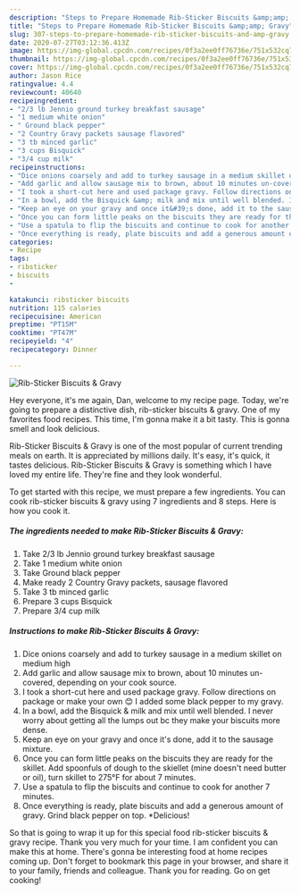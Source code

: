 ```yaml
---
description: "Steps to Prepare Homemade Rib-Sticker Biscuits &amp;amp; Gravy"
title: "Steps to Prepare Homemade Rib-Sticker Biscuits &amp;amp; Gravy"
slug: 307-steps-to-prepare-homemade-rib-sticker-biscuits-and-amp-gravy
date: 2020-07-27T03:12:36.413Z
image: https://img-global.cpcdn.com/recipes/0f3a2ee0ff76736e/751x532cq70/rib-sticker-biscuits-gravy-recipe-main-photo.jpg
thumbnail: https://img-global.cpcdn.com/recipes/0f3a2ee0ff76736e/751x532cq70/rib-sticker-biscuits-gravy-recipe-main-photo.jpg
cover: https://img-global.cpcdn.com/recipes/0f3a2ee0ff76736e/751x532cq70/rib-sticker-biscuits-gravy-recipe-main-photo.jpg
author: Jason Rice
ratingvalue: 4.4
reviewcount: 40640
recipeingredient:
- "2/3 lb Jennio ground turkey breakfast sausage"
- "1 medium white onion"
- " Ground black pepper"
- "2 Country Gravy packets sausage flavored"
- "3 tb minced garlic"
- "3 cups Bisquick"
- "3/4 cup milk"
recipeinstructions:
- "Dice onions coarsely and add to turkey sausage in a medium skillet on medium high"
- "Add garlic and allow sausage mix to brown, about 10 minutes un-covered, depending on your cook source."
- "I took a short-cut here and used package gravy. Follow directions on package or make your own 😊 I added some black pepper to my gravy."
- "In a bowl, add the Bisquick &amp; milk and mix until well blended. I never worry about getting all the lumps out bc they make your biscuits more dense."
- "Keep an eye on your gravy and once it&#39;s done, add it to the sausage mixture."
- "Once you can form little peaks on the biscuits they are ready for the skillet. Add spoonfuls of dough to the skiellet (mine doesn&#39;t need butter or oil), turn skillet to 275°F for about 7 minutes."
- "Use a spatula to flip the biscuits and continue to cook for another 7 minutes."
- "Once everything is ready, plate biscuits and add a generous amount of gravy. Grind black pepper on top. *Delicious!"
categories:
- Recipe
tags:
- ribsticker
- biscuits
- 

katakunci: ribsticker biscuits  
nutrition: 115 calories
recipecuisine: American
preptime: "PT15M"
cooktime: "PT47M"
recipeyield: "4"
recipecategory: Dinner

---
```



![Rib-Sticker Biscuits &amp; Gravy](https://img-global.cpcdn.com/recipes/0f3a2ee0ff76736e/751x532cq70/rib-sticker-biscuits-gravy-recipe-main-photo.jpg)

Hey everyone, it's me again, Dan, welcome to my recipe page. Today, we're going to prepare a distinctive dish, rib-sticker biscuits &amp; gravy. One of my favorites food recipes. This time, I'm gonna make it a bit tasty. This is gonna smell and look delicious.

Rib-Sticker Biscuits &amp; Gravy is one of the most popular of current trending meals on earth. It is appreciated by millions daily. It's easy, it's quick, it tastes delicious. Rib-Sticker Biscuits &amp; Gravy is something which I have loved my entire life. They're fine and they look wonderful.




To get started with this recipe, we must prepare a few ingredients. You can cook rib-sticker biscuits &amp; gravy using 7 ingredients and 8 steps. Here is how you cook it.

<!--inarticleads1-->

##### The ingredients needed to make Rib-Sticker Biscuits &amp; Gravy:

1. Take 2/3 lb Jennio ground turkey breakfast sausage
1. Take 1 medium white onion
1. Take  Ground black pepper
1. Make ready 2 Country Gravy packets, sausage flavored
1. Take 3 tb minced garlic
1. Prepare 3 cups Bisquick
1. Prepare 3/4 cup milk




<!--inarticleads2-->

##### Instructions to make Rib-Sticker Biscuits &amp; Gravy:

1. Dice onions coarsely and add to turkey sausage in a medium skillet on medium high
1. Add garlic and allow sausage mix to brown, about 10 minutes un-covered, depending on your cook source.
1. I took a short-cut here and used package gravy. Follow directions on package or make your own 😊 I added some black pepper to my gravy.
1. In a bowl, add the Bisquick &amp; milk and mix until well blended. I never worry about getting all the lumps out bc they make your biscuits more dense.
1. Keep an eye on your gravy and once it&#39;s done, add it to the sausage mixture.
1. Once you can form little peaks on the biscuits they are ready for the skillet. Add spoonfuls of dough to the skiellet (mine doesn&#39;t need butter or oil), turn skillet to 275°F for about 7 minutes.
1. Use a spatula to flip the biscuits and continue to cook for another 7 minutes.
1. Once everything is ready, plate biscuits and add a generous amount of gravy. Grind black pepper on top. *Delicious!




So that is going to wrap it up for this special food rib-sticker biscuits &amp; gravy recipe. Thank you very much for your time. I am confident you can make this at home. There's gonna be interesting food at home recipes coming up. Don't forget to bookmark this page in your browser, and share it to your family, friends and colleague. Thank you for reading. Go on get cooking!
